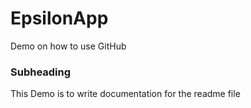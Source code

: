 # EpsilonApp
Demo on how to use GitHub
### Subheading
This Demo is to write documentation for the readme file
